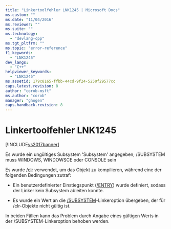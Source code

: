 ```yaml
---
title: "Linkertoolfehler LNK1245 | Microsoft Docs"
ms.custom: ""
ms.date: "11/04/2016"
ms.reviewer: ""
ms.suite: ""
ms.technology: 
  - "devlang-cpp"
ms.tgt_pltfrm: ""
ms.topic: "error-reference"
f1_keywords: 
  - "LNK1245"
dev_langs: 
  - "C++"
helpviewer_keywords: 
  - "LNK1245"
ms.assetid: 179c8165-ffbb-44cd-9f24-5250f29577cc
caps.latest.revision: 8
author: "corob-msft"
ms.author: "corob"
manager: "ghogen"
caps.handback.revision: 8
---
```

# Linkertoolfehler LNK1245
[!INCLUDE[vs2017banner](../../assembler/inline/includes/vs2017banner.md)]

Es wurde ein ungültiges Subsystem 'Subsystem' angegeben; \/SUBSYSTEM muss WINDOWS, WINDOWSCE oder CONSOLE sein  
  
 Es wurde [\/clr](../../build/reference/clr-common-language-runtime-compilation.md) verwendet, um das Objekt zu kompilieren, während eine der folgenden Bedingungen zutraf:  
  
-   Ein benutzerdefinierter Einstiegspunkt \([\/ENTRY](../../build/reference/entry-entry-point-symbol.md)\) wurde definiert, sodass der Linker kein Subsystem ableiten konnte.  
  
-   Es wurde ein Wert an die [\/SUBSYSTEM](../../build/reference/subsystem-specify-subsystem.md)\-Linkeroption übergeben, der für \/clr\-Objekte nicht gültig ist.  
  
 In beiden Fällen kann das Problem durch Angabe eines gültigen Werts in der \/SUBSYSTEM\-Linkeroption behoben werden.